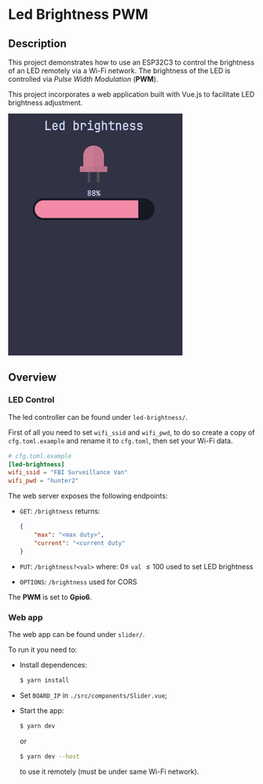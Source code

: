 # Led Brightness PWM

## Description

This project demonstrates how to use an ESP32C3 to control the brightness of an LED remotely via a Wi-Fi network. The brightness of the LED is controlled via *Pulse Width Modulation* (**PWM**).

This project incorporates a web application built with Vue.js to facilitate LED brightness adjustment.

<img src="./webapp.png" alt="Demo" style="zoom:60%;" />

## Overview

### LED Control

The led controller can be found under `led-brightness/`. 

First of all you need to set `wifi_ssid` and `wifi_pwd`, to do so create a copy of `cfg.toml.example` and rename it to `cfg.toml`, then set your Wi-Fi data.

```toml
# cfg.toml.example
[led-brightness]
wifi_ssid = "FBI Surveillance Van"
wifi_pwd = "hunter2"
```

The web server exposes the following endpoints:

- `GET`: `/brightness`
  returns:

  ```json
  {
      "max": "<max duty>",
      "current": "<current duty"
  }
  ```

- `PUT`: `/brightness?<val>` where: $0 \leq$ `val` $\leq 100$
  used to set LED brightness
- `OPTIONS`: `/brightness`
  used for CORS

The **PWM** is set to **Gpio6**.

### Web app

The web app can be found under `slider/`.

To run it you need to:

- Install dependences:

  ```bash
  $ yarn install
  ```

- Set `BOARD_IP` in `./src/components/Slider.vue`;

- Start the app:

  ```bash
  $ yarn dev
  ```

  or

  ```bash
  $ yarn dev --host
  ```

  to use it remotely (must be under same Wi-Fi network).
